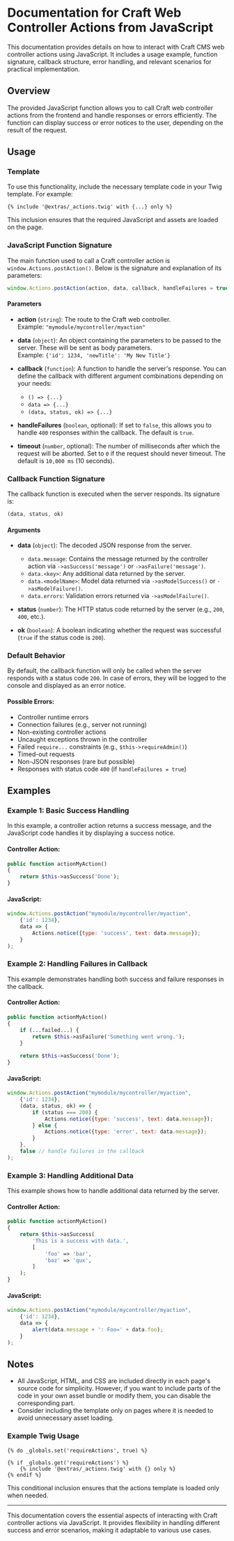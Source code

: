 # Documentation for Craft Web Controller Actions from JavaScript

This documentation provides details on how to interact with Craft CMS web controller actions using JavaScript. It includes a usage example, function signature, callback structure, error handling, and relevant scenarios for practical implementation.

## Overview

The provided JavaScript function allows you to call Craft web controller actions from the frontend and handle responses or errors efficiently. The function can display success or error notices to the user, depending on the result of the request.

## Usage

### Template

To use this functionality, include the necessary template code in your Twig template. For example:

```twig
{% include '@extras/_actions.twig' with {...} only %}
```

This inclusion ensures that the required JavaScript and assets are loaded on the page.

### JavaScript Function Signature

The main function used to call a Craft controller action is `window.Actions.postAction()`. Below is the signature and explanation of its parameters:

```javascript
window.Actions.postAction(action, data, callback, handleFailures = true, timeout = 10000)
```

#### Parameters

- **action** (`string`): The route to the Craft web controller.  
  Example: `"mymodule/mycontroller/myaction"`

- **data** (`object`): An object containing the parameters to be passed to the server. These will be sent as body parameters.  
  Example: `{'id': 1234, 'newTitle': 'My New Title'}`

- **callback** (`function`): A function to handle the server's response. You can define the callback with different argument combinations depending on your needs:
    - `() => {...}`
    - `data => {...}`
    - `(data, status, ok) => {...}`

- **handleFailures** (`boolean`, optional): If set to `false`, this allows you to handle `400` responses within the callback. The default is `true`.

- **timeout** (`number`, optional): The number of milliseconds after which the request will be aborted. Set to `0` if the request should never timeout. The default is `10,000 ms` (10 seconds).

### Callback Function Signature

The callback function is executed when the server responds. Its signature is:

```javascript
(data, status, ok)
```

#### Arguments

- **data** (`object`): The decoded JSON response from the server.
    - `data.message`: Contains the message returned by the controller action via `->asSuccess('message')` or `->asFailure('message')`.
    - `data.<key>`: Any additional data returned by the server.
    - `data.<modelName>`: Model data returned via `->asModelSuccess()` or `->asModelFailure()`.
    - `data.errors`: Validation errors returned via `->asModelFailure()`.

- **status** (`number`): The HTTP status code returned by the server (e.g., `200`, `400`, etc.).

- **ok** (`boolean`): A boolean indicating whether the request was successful (`true` if the status code is `200`).

### Default Behavior

By default, the callback function will only be called when the server responds with a status code `200`. In case of errors, they will be logged to the console and displayed as an error notice.

#### Possible Errors:

- Controller runtime errors
- Connection failures (e.g., server not running)
- Non-existing controller actions
- Uncaught exceptions thrown in the controller
- Failed `require...` constraints (e.g., `$this->requireAdmin()`)
- Timed-out requests
- Non-JSON responses (rare but possible)
- Responses with status code `400` (if `handleFailures = true`)

## Examples

### Example 1: Basic Success Handling

In this example, a controller action returns a success message, and the JavaScript code handles it by displaying a success notice.

#### Controller Action:

```php
public function actionMyAction()
{
    return $this->asSuccess('Done');
}
```

#### JavaScript:

```javascript
window.Actions.postAction("mymodule/mycontroller/myaction",
    {'id': 1234},
    data => {
        Actions.notice({type: 'success', text: data.message});
    }
);
```

### Example 2: Handling Failures in Callback

This example demonstrates handling both success and failure responses in the callback.

#### Controller Action:

```php
public function actionMyAction()
{
    if (...failed...) {
        return $this->asFailure('Something went wrong.');
    }
    
    return $this->asSuccess('Done');
}
```

#### JavaScript:

```javascript
window.Actions.postAction("mymodule/mycontroller/myaction",
    {'id': 1234},
    (data, status, ok) => {
        if (status === 200) {
            Actions.notice({type: 'success', text: data.message});
        } else {
            Actions.notice({type: 'error', text: data.message});
        }
    },
    false // handle failures in the callback
);
```

### Example 3: Handling Additional Data

This example shows how to handle additional data returned by the server.

#### Controller Action:

```php
public function actionMyAction()
{
    return $this->asSuccess(
        'This is a success with data.',
        [
            'foo' => 'bar',
            'baz' => 'qux',
        ]
    );
}
```

#### JavaScript:

```javascript
window.Actions.postAction("mymodule/mycontroller/myaction",
    {'id': 1234},
    data => {
        alert(data.message + ': Foo=' + data.foo);
    }
);
```

## Notes

- All JavaScript, HTML, and CSS are included directly in each page's source code for simplicity. However, if you want to include parts of the code in your own asset bundle or modify them, you can disable the corresponding part.
- Consider including the template only on pages where it is needed to avoid unnecessary asset loading.

### Example Twig Usage

```twig
{% do _globals.set('requireActions', true) %}

{% if _globals.get('requireActions') %}
    {% include '@extras/_actions.twig' with {} only %}
{% endif %}
```

This conditional inclusion ensures that the actions template is loaded only when needed.

---

This documentation covers the essential aspects of interacting with Craft controller actions via JavaScript. It provides flexibility in handling different success and error scenarios, making it adaptable to various use cases.